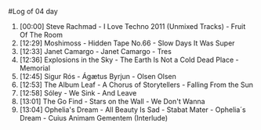 #Log of 04 day

1. [00:00] Steve Rachmad - I Love Techno 2011 (Unmixed Tracks) - Fruit Of The Room
1. [12:29] Moshimoss - Hidden Tape No.66 - Slow Days It Was Super
1. [12:33] Janet Camargo - Janet Camargo - Tres
1. [12:36] Explosions in the Sky - The Earth Is Not a Cold Dead Place - Memorial
1. [12:45] Sigur Rós - Ágætus Byrjun - Olsen Olsen
1. [12:53] The Album Leaf - A Chorus of Storytellers - Falling From the Sun
1. [12:58] Sóley - We Sink - And Leave
1. [13:01] The Go Find - Stars on the Wall - We Don't Wanna
1. [13:04] Ophelia's Dream - All Beauty Is Sad - Stabat Mater - Ophelia´s Dream - Cuius Animam Gementem (Interlude)
